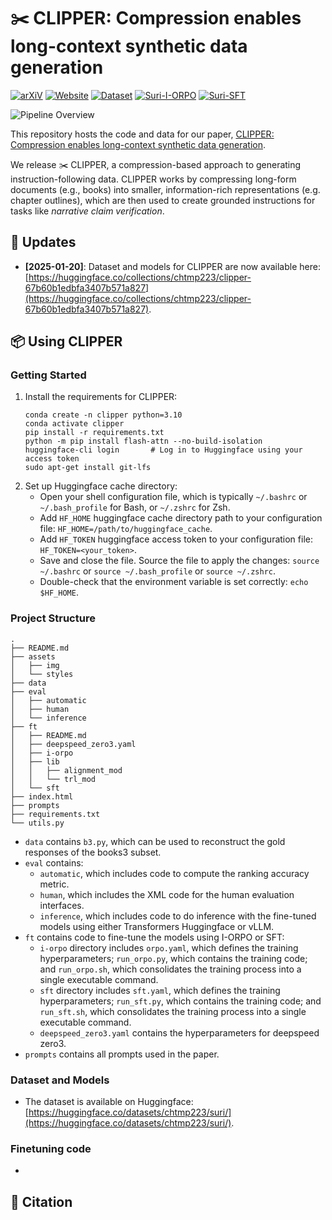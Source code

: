 # ✂️ CLIPPER: Compression enables long-context synthetic data generation

[![arXiV](https://img.shields.io/badge/arxiv-link-red)](https://arxiv.org/abs/2406.19371) [![Website](https://img.shields.io/badge/website-link-purple)](https://chtmp223.github.io/suri) [![Dataset](https://img.shields.io/badge/dataset-huggingface-yellow)](https://huggingface.co/datasets/chtmp223/suri/) [![Suri-I-ORPO](https://img.shields.io/badge/iorpo-model-green)](https://huggingface.co/chtmp223/suri-i-orpo) [![Suri-SFT](https://img.shields.io/badge/sft-model-blue)](https://huggingface.co/chtmp223/suri-sft)

![Pipeline Overview](assets/img/pipeline.png)

This repository hosts the code and data for our paper, [CLIPPER: Compression enables long-context synthetic data generation](). 

We release ✂️ CLIPPER, a compression-based approach to generating instruction-following data. CLIPPER works by compressing long-form documents (e.g., books) into smaller, information-rich representations (e.g. chapter outlines), which are then used to create grounded instructions for tasks like *narrative claim verification*.

## 📣 Updates
- **[2025-01-20]**: Dataset and models for CLIPPER are now available here: [https://huggingface.co/collections/chtmp223/clipper-67b60b1edbfa3407b571a827](https://huggingface.co/collections/chtmp223/clipper-67b60b1edbfa3407b571a827). 


## 📦 Using CLIPPER
### Getting Started
1. Install the requirements for CLIPPER:
    ```
    conda create -n clipper python=3.10 
    conda activate clipper
    pip install -r requirements.txt
    python -m pip install flash-attn --no-build-isolation
    huggingface-cli login       # Log in to Huggingface using your access token 
    sudo apt-get install git-lfs
    ```
2. Set up Huggingface cache directory:
    - Open your shell configuration file, which is typically `~/.bashrc` or `~/.bash_profile` for Bash, or `~/.zshrc` for Zsh. 
    - Add `HF_HOME` huggingface cache directory path to your configuration file: `HF_HOME=/path/to/huggingface_cache`.
    - Add `HF_TOKEN` huggingface access token to your configuration file: `HF_TOKEN=<your_token>`. 
    - Save and close the file. Source the file to apply the changes: `source ~/.bashrc` or `source ~/.bash_profile` or `source ~/.zshrc`.
    - Double-check that the environment variable is set correctly: `echo $HF_HOME`. 


### Project Structure
```
.
├── README.md
├── assets
│   ├── img
│   └── styles
├── data
├── eval
│   ├── automatic
│   ├── human
│   └── inference
├── ft
│   ├── README.md
│   ├── deepspeed_zero3.yaml
│   ├── i-orpo
│   ├── lib
│   │   ├── alignment_mod
│   │   └── trl_mod
│   └── sft
├── index.html
├── prompts
├── requirements.txt
└── utils.py
```
- `data` contains `b3.py`, which can be used to reconstruct the gold responses of the books3 subset.
- `eval` contains: 
    - `automatic`, which includes code to compute the ranking accuracy metric. 
    - `human`, which includes the XML code for the human evaluation interfaces. 
    - `inference`, which includes code to do inference with the fine-tuned models using either Transformers Huggingface or vLLM.
- `ft` contains code to fine-tune the models using I-ORPO or SFT: 
    - `i-orpo` directory includes `orpo.yaml`, which defines the training hyperparameters; `run_orpo.py`, which contains the training code; and `run_orpo.sh`, which consolidates the training process into a single executable command.
    - `sft` directory includes `sft.yaml`, which defines the training hyperparameters; `run_sft.py`, which contains the training code; and `run_sft.sh`, which consolidates the training process into a single executable command.
    - `deepspeed_zero3.yaml` contains the hyperparameters for deepspeed zero3. 
- `prompts` contains all prompts used in the paper. 


### Dataset and Models
- The dataset is available on Huggingface: [https://huggingface.co/datasets/chtmp223/suri/](https://huggingface.co/datasets/chtmp223/suri/). 

### Finetuning code
- 


## 📜 Citation
```

```